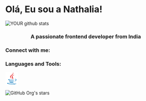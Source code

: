 # Olá, Eu sou a Nathalia! 


![YOUR github stats](https://github-readme-stats.vercel.app/api?username=nttcerqueira)
<h3 align="center">A passionate frontend developer from India</h3>

<h3 align="left">Connect with me:</h3>
<p align="left">
</p>

<h3 align="left">Languages and Tools:</h3>
<p align="left"> <a href="https://www.java.com" target="_blank" rel="noreferrer"> <img src="https://raw.githubusercontent.com/devicons/devicon/master/icons/java/java-original.svg" alt="java" width="40" height="40"/> </a> </p>

![GitHub Org's stars](https://img.shields.io/github/stars/camilafernanda?style=social)




